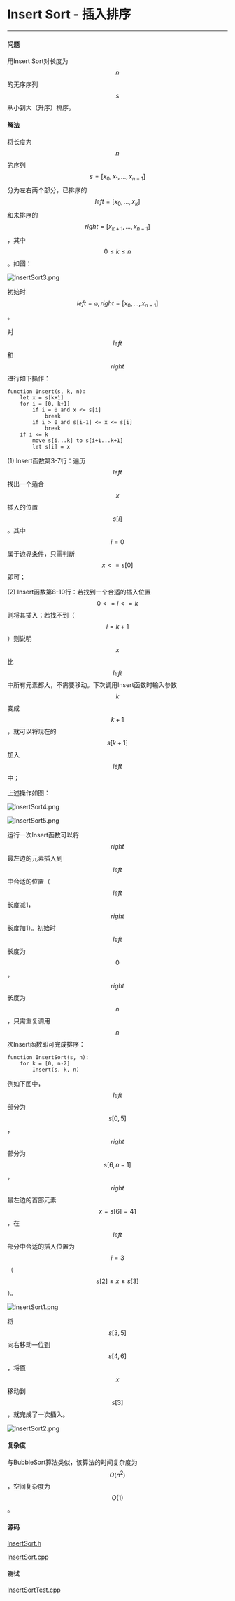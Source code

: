 <script type="text/javascript" src="https://cdnjs.cloudflare.com/ajax/libs/mathjax/2.7.1/MathJax.js?config=TeX-AMS-MML_HTMLorMML"></script>

# Insert Sort - 插入排序

--------

#### 问题

用Insert Sort对长度为$$ n $$的无序序列$$ s $$从小到大（升序）排序。

#### 解法

将长度为$$ n $$的序列$$ s = [x_0, x_1, \dots, x_{n-1}] $$分为左右两个部分，已排序的$$ left = [x_0, \dots, x_k] $$和未排序的$$ right = [x_{k+1}, \dots, x_{n-1}] $$，其中$$ 0 \le k \le n $$。如图：

![InsertSort3.png](../res/InsertSort3.png)

初始时$$ left = \varnothing, right = [x_0, \dots, x_{n-1}] $$。

对$$ left $$和$$ right $$进行如下操作：

```
function Insert(s, k, n):
    let x = s[k+1]
    for i = [0, k+1]
        if i = 0 and x <= s[i]
            break
        if i > 0 and s[i-1] <= x <= s[i]
            break
    if i <= k
        move s[i...k] to s[i+1...k+1]
        let s[i] = x
```

(1) Insert函数第3-7行：遍历$$ left $$找出一个适合$$ x $$插入的位置$$ s[i] $$。其中$$ i = 0 $$属于边界条件，只需判断$$ x <= s[0] $$即可；

(2) Insert函数第8-10行：若找到一个合适的插入位置$$ 0 <= i <= k $$则将其插入；若找不到（$$ i = k + 1 $$）则说明$$ x $$比$$ left $$中所有元素都大，不需要移动。下次调用Insert函数时输入参数$$ k $$变成$$ k + 1 $$，就可以将现在的$$ s[k+1] $$加入$$ left $$中；

上述操作如图：

![InsertSort4.png](../res/InsertSort4.png)

![InsertSort5.png](../res/InsertSort5.png)

运行一次Insert函数可以将$$ right $$最左边的元素插入到$$ left $$中合适的位置（$$ left $$长度减1，$$ right $$长度加1）。初始时$$ left $$长度为$$ 0 $$，$$ right $$长度为$$ n $$，只需重复调用$$ n $$次Insert函数即可完成排序：

```
function InsertSort(s, n):
    for k = [0, n-2]
        Insert(s, k, n)
```

例如下图中，$$ left $$部分为$$ s[0,5] $$，$$ right $$部分为$$ s[6,n-1] $$，$$ right $$最左边的首部元素$$ x = s[6] = 41 $$，在$$ left $$部分中合适的插入位置为$$ i = 3 $$（$$ s[2] \le x \le s[3] $$）。

![InsertSort1.png](../res/InsertSort1.png)

将$$ s[3,5] $$向右移动一位到$$ s[4,6] $$，将原$$ x $$移动到$$ s[3] $$，就完成了一次插入。

![InsertSort2.png](../res/InsertSort2.png)

#### 复杂度

与BubbleSort算法类似，该算法的时间复杂度为$$ O(n^2) $$，空间复杂度为$$ O(1) $$。

#### 源码

[InsertSort.h](https://github.com/linrongbin16/Way-to-Algorithm/blob/master/src/Sort/InsertSort.h)

[InsertSort.cpp](https://github.com/linrongbin16/Way-to-Algorithm/blob/master/src/Sort/InsertSort.cpp)

#### 测试

[InsertSortTest.cpp](https://github.com/linrongbin16/Way-to-Algorithm/blob/master/src/Sort/InsertSortTest.cpp)
